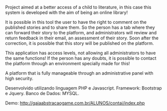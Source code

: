 Project aimed at a better access of a child to literature, in this case this system is developed with the aim of being an online library! 

It is possible in this tool the user to have the right to comment on the published stories and to share them. So the person has a tab where they can forward their story to the platform, and administrators will review and return feedback in their email, an assessment of their story. Soon after the correction, it is possible that this story will be published on the platform.

This application has access levels, not allowing all administrators to have the same functions! If the person has any doubts, it is possible to contact the platform through an environment specially made for this!

A platform that is fully manageable through an administrative panel with high security.

Desenvolvido utilizando linguagem PHP e Javascript. Framework: Bootstrap e Jquery. Banco de Dados: MYSQL.

Demo: http://gaiaabstracaogame.com.br/ALUNOS/contai/index.php

